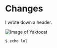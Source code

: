 # Changes
I wrote down a header.

![Image of Yaktocat](https://octodex.github.com/images/yaktocat.png)

```
$ echo lol
```
